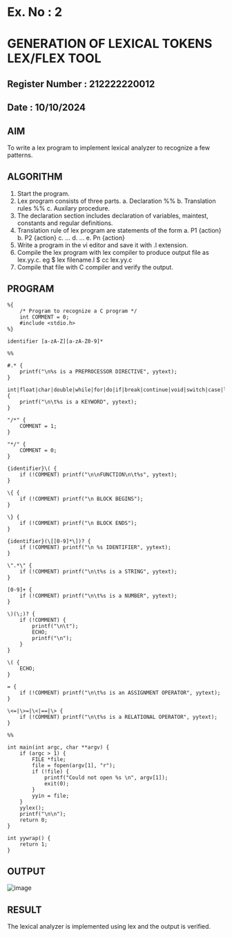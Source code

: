 # Ex. No : 2	
# GENERATION OF LEXICAL TOKENS LEX/FLEX TOOL
## Register Number : 212222220012
## Date : 10/10/2024

## AIM   
To write a lex program to implement lexical analyzer to recognize a few patterns.

## ALGORITHM
1.	Start the program.
2.	Lex program consists of three parts.
    a.	Declaration %%
    b.	Translation rules %%
    c.	Auxilary procedure.
3.	The declaration section includes declaration of variables, maintest, constants and regular definitions.
4.	Translation rule of lex program are statements of the form
    a.	P1 {action}
    b.	P2 {action}
    c.	…
    d.	…
    e.	Pn {action}
5.	Write a program in the vi editor and save it with .l extension.
6.	Compile the lex program with lex compiler to produce output file as lex.yy.c. eg $ lex filename.l $ cc lex.yy.c
7.	Compile that file with C compiler and verify the output.

## PROGRAM
```
%{
    /* Program to recognize a C program */
    int COMMENT = 0;
    #include <stdio.h>
%}

identifier [a-zA-Z][a-zA-Z0-9]*

%%

#.* {
    printf("\n%s is a PREPROCESSOR DIRECTIVE", yytext);
}

int|float|char|double|while|for|do|if|break|continue|void|switch|case|long|struct|const|typedef|return|else|goto {
    printf("\n\t%s is a KEYWORD", yytext);
}

"/*" {
    COMMENT = 1;
}

"*/" {
    COMMENT = 0;
}

{identifier}\( {
    if (!COMMENT) printf("\n\nFUNCTION\n\t%s", yytext);
}

\{ {
    if (!COMMENT) printf("\n BLOCK BEGINS");
}

\} {
    if (!COMMENT) printf("\n BLOCK ENDS");
}

{identifier}(\[[0-9]*\])? {
    if (!COMMENT) printf("\n %s IDENTIFIER", yytext);
}

\".*\" {
    if (!COMMENT) printf("\n\t%s is a STRING", yytext);
}

[0-9]+ {
    if (!COMMENT) printf("\n\t%s is a NUMBER", yytext);
}

\)(\;)? {
    if (!COMMENT) {
        printf("\n\t");
        ECHO;
        printf("\n");
    }
}

\( {
    ECHO;
}

= {
    if (!COMMENT) printf("\n\t%s is an ASSIGNMENT OPERATOR", yytext);
}

\<=|\>=|\<|==|\> {
    if (!COMMENT) printf("\n\t%s is a RELATIONAL OPERATOR", yytext);
}

%%

int main(int argc, char **argv) {
    if (argc > 1) {
        FILE *file;
        file = fopen(argv[1], "r");
        if (!file) {
            printf("Could not open %s \n", argv[1]);
            exit(0);
        }
        yyin = file;
    }
    yylex();
    printf("\n\n");
    return 0;
}

int yywrap() {
    return 1;
}
```

## OUTPUT 
![image](https://github.com/user-attachments/assets/9724ec8f-366a-4447-9aaa-347b3967a49a)

## RESULT
The lexical analyzer is implemented using lex and the output is verified.
